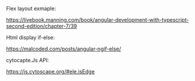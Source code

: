 Flex layout exmaple: 

https://livebook.manning.com/book/angular-development-with-typescript-second-edition/chapter-7/39

Html display if-else: 

https://malcoded.com/posts/angular-ngif-else/

cytocapte.Js API: 

https://js.cytoscape.org/#ele.isEdge